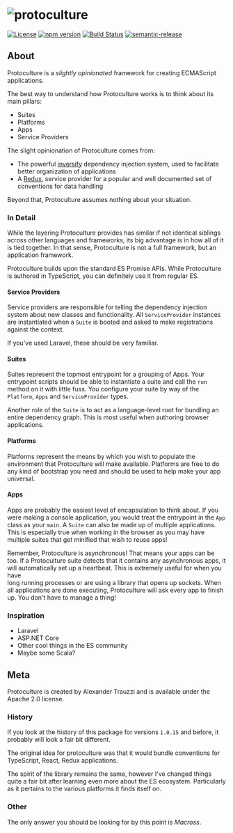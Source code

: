 # ![protoculture]("protoculture.png")

[![License](https://img.shields.io/badge/License-Apache%202.0-blue.svg)](https://opensource.org/licenses/Apache-2.0)
[![npm version](https://badge.fury.io/js/protoculture.svg)](https://badge.fury.io/js/protoculture)
[![Build Status](https://travis-ci.org/atrauzzi/protoculture.svg?branch=master)](https://travis-ci.org/atrauzzi/protoculture) 
[![semantic-release](https://img.shields.io/badge/%20%20%F0%9F%93%A6%F0%9F%9A%80-semantic--release-e10079.svg)](https://github.com/semantic-release/semantic-release)

## About
Protoculture is a _slightly opinionated_ framework for creating ECMAScript applications.

The best way to understand how Protoculture works is to think about its main pillars:

 - Suites
 - Platforms
 - Apps
 - Service Providers
 
The slight opinionation of Protoculture comes from:

 - The powerful [inversify](http://inversify.io) dependency injection system, used to facilitate better organization of applications
 - A [Redux](http://redux.js.org), service provider for a popular and well documented set of conventions for data handling

Beyond that, Protoculture assumes nothing about your situation.

### In Detail
While the layering Protoculture provides has similar if not identical siblings across other languages and frameworks, 
its big advantage is in how all of it is tied together.  In that sense, Protoculture is not a full framework, but an 
application framework.

Protoculture builds upon the standard ES Promise APIs.  While Protoculture is authored in TypeScript, you can definitely 
use it from regular ES.

#### Service Providers
Service providers are responsible for telling the dependency injection system about new classes and functionality. All
`ServiceProvider` instances are instantiated when a `Suite` is booted and asked to make registrations against the context.

If you've used Laravel, these should be very familiar.

#### Suites
Suites represent the topmost entrypoint for a grouping of Apps.  Your entrypoint scripts should be able to instantiate 
a suite and call the `run` method on it with little fuss.  You configure your suite by way of the `Platform`, `Apps` 
and `ServiceProvider` types.

Another role of the `Suite` is to act as a language-level root for bundling an entire dependency graph.  This is most 
useful when authoring browser applications.

#### Platforms
Platforms represent the means by which you wish to populate the environment that Protoculture will make available.
Platforms are free to do any kind of bootstrap you need and should be used to help make your app universal. 

#### Apps
Apps are probably the easiest level of encapsulation to think about.  If you were making a console application, you 
would treat the entrypoint in the `App` class as your `main`.  A `Suite` can also be made up of multiple applications.  
This is especially true when working in the browser as you may have multiple suites that get minified that wish to reuse apps!

Remember, Protoculture is asynchronous!  That means your apps can be too.  If a Protoculture suite detects that it 
contains any asynchronous apps, it will automatically set up a heartbeat.  This is extremely useful for when you have  
long running processes or are using a library that opens up sockets.  When all applications are done executing, Protoculture 
will ask every app to finish up.  You don't have to manage a thing!

### Inspiration

 - Laravel
 - ASP.NET Core
 - Other cool things in the ES community
 - Maybe some Scala?

## Meta

Protoculture is created by Alexander Trauzzi and is available under the Apache 2.0 license.

### History

If you look at the history of this package for versions `1.0.15` and before, it probably will look a fair bit different.

The original idea for protoculture was that it would bundle conventions for TypeScript, React, Redux applications.

The spirit of the library remains the same, however I've changed things quite a fair bit after learning even more 
about the ES ecosystem.  Particularly as it pertains to the various platforms it finds itself on.

### Other
The only answer you should be looking for by this point is _Macross_.
